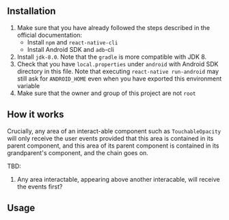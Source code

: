 ## Installation
1. Make sure that you have already followed the steps described
   in the official documentation:
    - Install `npm` and `react-native-cli`
    - Install Android SDK and `adb`-cli
2. Install `jdk-8.0`. Note that the `gradle` is more compatible 
   with JDK 8. 
3. Check that you have `local.properties` under `android` with 
   Android SDK directory in this file. Note that executing `react-native run-android`
   may still ask for `ANDROID_HOME` even when you have exported 
   this environment variable
4. Make sure that the owner and group of this project are not `root`

## How it works

Crucially, any area of an interact-able component such as `TouchableOpacity` will only
receive the user events provided that this area is contained in its parent component,
and this area of its parent component is contained in its grandparent's component, and 
the chain goes on. 

TBD:
1. Any area interactable, appearing above another interacable, will receive the 
events first?


## Usage
 
   


